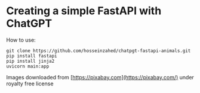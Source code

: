 # Creating a simple FastAPI with ChatGPT

How to use:

```
git clone https://github.com/hosseinzahed/chatpgt-fastapi-animals.git
pip install fastapi
pip install jinja2
uvicorn main:app
```

Images downloaded from [https://pixabay.com](https://pixabay.com/) under royalty free license